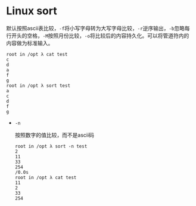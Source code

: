 # Linux sort

默认按照ascii表比较，`-f`将小写字母转为大写字母比较，`-r`逆序输出，`-b`忽略每行开头的空格，`-M`按照月份比较，`-o`将比较后的内容持久化。可以将管道符内的内容做为标准输入。

```
root in /opt λ cat test
c
d
a
f
g            
root in /opt λ sort test
a
c
d
f
g  
```

- `-n`

  按照数字的值比较，而不是ascii码

  ```
  root in /opt λ sort -n test
  2
  11
  33
  254                                                                                                                                                            /0.0s
  root in /opt λ cat test
  11
  2
  33
  254                   
  ```

  